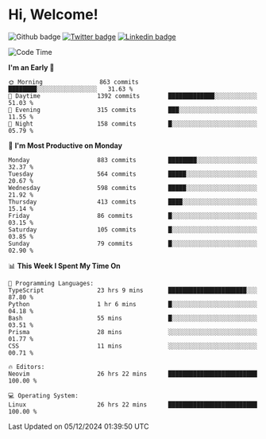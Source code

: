   # Hi, Welcome!
  ![Github badge](https://img.shields.io/github/followers/kraken-afk.svg?style=social&label=Follow&maxAge=2592000)
  [![Twitter badge](https://img.shields.io/badge/-Twitter-00acee?style=flat-square&logo=Twitter&logoColor=white)](https://twitter.com/trshppl)
  [![Linkedin badge](https://img.shields.io/badge/LinkedIn-0077B5?style=flat-square&logo=linkedin&logoColor=white)](https://www.linkedin.com/in/noveanrer)
<!--START_SECTION:waka-->
![Code Time](http://img.shields.io/badge/Code%20Time-497%20hrs%2046%20mins-blue)

**I'm an Early 🐤** 

```text
🌞 Morning                863 commits         ████████░░░░░░░░░░░░░░░░░   31.63 % 
🌆 Daytime                1392 commits        █████████████░░░░░░░░░░░░   51.03 % 
🌃 Evening                315 commits         ███░░░░░░░░░░░░░░░░░░░░░░   11.55 % 
🌙 Night                  158 commits         █░░░░░░░░░░░░░░░░░░░░░░░░   05.79 % 
```
📅 **I'm Most Productive on Monday** 

```text
Monday                   883 commits         ████████░░░░░░░░░░░░░░░░░   32.37 % 
Tuesday                  564 commits         █████░░░░░░░░░░░░░░░░░░░░   20.67 % 
Wednesday                598 commits         █████░░░░░░░░░░░░░░░░░░░░   21.92 % 
Thursday                 413 commits         ████░░░░░░░░░░░░░░░░░░░░░   15.14 % 
Friday                   86 commits          █░░░░░░░░░░░░░░░░░░░░░░░░   03.15 % 
Saturday                 105 commits         █░░░░░░░░░░░░░░░░░░░░░░░░   03.85 % 
Sunday                   79 commits          █░░░░░░░░░░░░░░░░░░░░░░░░   02.90 % 
```


📊 **This Week I Spent My Time On** 

```text
💬 Programming Languages: 
TypeScript               23 hrs 9 mins       ██████████████████████░░░   87.80 % 
Python                   1 hr 6 mins         █░░░░░░░░░░░░░░░░░░░░░░░░   04.18 % 
Bash                     55 mins             █░░░░░░░░░░░░░░░░░░░░░░░░   03.51 % 
Prisma                   28 mins             ░░░░░░░░░░░░░░░░░░░░░░░░░   01.77 % 
CSS                      11 mins             ░░░░░░░░░░░░░░░░░░░░░░░░░   00.71 % 

🔥 Editors: 
Neovim                   26 hrs 22 mins      █████████████████████████   100.00 % 

💻 Operating System: 
Linux                    26 hrs 22 mins      █████████████████████████   100.00 % 
```


 Last Updated on 05/12/2024 01:39:50 UTC
<!--END_SECTION:waka-->